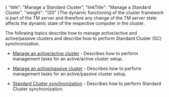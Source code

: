 {
    "title": "Manage a Standard Cluster",
    "linkTitle": "Manage a Standard Cluster",
    "weight": "120"
}The dynamic functioning of the cluster framework is part of the TM server and therefore any change of the TM server state affects the dynamic state of the respective computer in the cluster.

The following topics describe how to manage active/active and active/passive clusters and describe how to perform Standard Cluster (SC) synchronization.

-   [Manage an active/active cluster](t_st_manage_active-active_cluster) - Describes how to perform management tasks for an active/active cluster setup.
-   [Manage an active/passive cluster](t_st_manage_active-passive_cluster) - Describes how to perform management tasks for an active/passive cluster setup.
-   [Standard Cluster synchronization](c_st_standard_cluster_synchronization) - Describes how to perform Standard Cluster synchronization.
